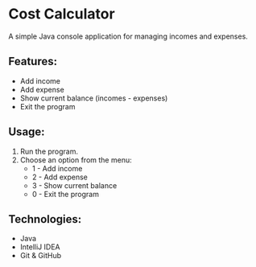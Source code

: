 # Cost Calculator

A simple Java console application for managing incomes and expenses.

## Features:
- Add income
- Add expense
- Show current balance (incomes - expenses)
- Exit the program

## Usage:
1. Run the program.
2. Choose an option from the menu:
   - 1 - Add income
   - 2 - Add expense
   - 3 - Show current balance
   - 0 - Exit the program

## Technologies:
- Java
- IntelliJ IDEA
- Git & GitHub
